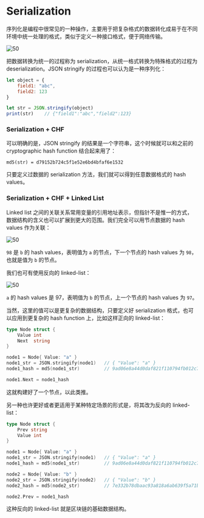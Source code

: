 # Serialization

序列化是编程中很常见的一种操作，主要用于把复杂格式的数据转化成易于在不同环境中统一处理的格式，类似于定义一种接口格式，便于网络传输。

![50](/assets/9.png)

把数据转换为统一的过程称为 serialization，从统一格式转换为特殊格式的过程为 deserialization。JSON stringify 的过程也可以认为是一种序列化：

``` javascript
let object = {
    field1: "abc",
    field2: 123
}

let str = JSON.stringify(object)    
print(str)    // {"field1":"abc","field2":123}
```

### Serialization + CHF

可以明确的是，JSON stringify 的结果是一个字符串，这个时候就可以和之前的 cryptographic hash function 结合起来用了：

```
md5(str) = d79152b724c5f1e52e6bd4bfaf6e1532
```

只要定义过数据的 serialization 方法，我们就可以得到任意数据格式的 hash values。

### Serialization + CHF + Linked List

Linked list 之间的关联关系常用变量的引用地址表示，但指针不是惟一的方式，数据结构的含义也可以扩展到更大的范围。我们完全可以用节点数据的 hash values 作为关联：

![50](/assets/10.png)

`98` 是 `b` 的 hash values，表明值为 `a` 的节点，下一个节点的 hash values 为 `98`，也就是值为 `b` 的节点。

我们也可有使用反向的 linked-list：

![50](/assets/11.png)

`a` 的 hash values 是 97，表明值为 `b` 的节点，上一个节点的 hash values 为 `97`。

当然，这里的值可以是更复杂的数据结构，只要定义好 serialization 格式，也可以应用到更复杂的 hash function 上，比如这样正向的 linked-list：

``` go javascript
type Node struct {
	Value int
	Next  string
}

node1 = Node{ Value: "a" }
node1_str = JSON.stringify(node1)   // { "Value": "a" }
node1_hash = md5(node1_str)         // 9ad06e8a44d0daf821f110794fb012c7

node1.Next = node1_hash
```

这就构建好了一个节点，以此类推。

另一种也许更好或者更适用于某种特定场景的形式是，将其改为反向的 linked-list：

``` go javascript
type Node struct {
    Prev string
	Value int
}

node1 = Node{ Value: "a" }
node1_str = JSON.stringify(node1)   // { "Value": "a" }
node1_hash = md5(node1_str)         // 9ad06e8a44d0daf821f110794fb012c7

node2 = Node{ Value: "b" }
node2_str = JSON.stringify(node2)   // { "Value": "b" }
node2_hash = md5(node2_str)         // 7e332b78dbaac93a818a6ab639f5a71b

node2.Prev = node1_hash
```

这种反向的 linked-list 就是区块链的基础数据结构。 
